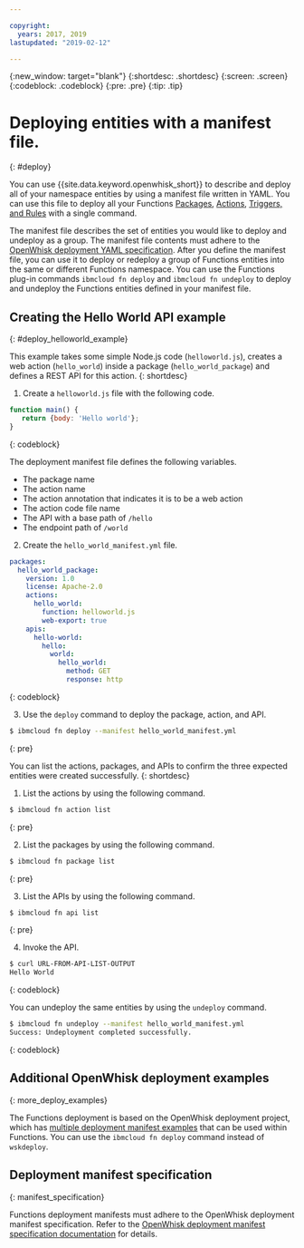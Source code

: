 ```yaml
---

copyright:
  years: 2017, 2019
lastupdated: "2019-02-12"

---
```


{:new_window: target="blank"}
{:shortdesc: .shortdesc}
{:screen: .screen}
{:codeblock: .codeblock}
{:pre: .pre}
{:tip: .tip}

# Deploying entities with a manifest file.
{: #deploy}

You can use {{site.data.keyword.openwhisk_short}} to describe and deploy all of your namespace entities by using a manifest file written in YAML. You can use this file to deploy all your Functions [Packages](/docs/openwhisk/openwhisk_packages.html#openwhisk_packages), [Actions](/docs/openwhisk/openwhisk_actions.html#openwhisk_actions), [Triggers, and Rules](/docs/openwhisk/openwhisk_triggers_rules.html#openwhisk_triggers) with a single command.

The manifest file describes the set of entities you would like to deploy and undeploy as a group. The manifest file contents must adhere to the [OpenWhisk deployment YAML specification](https://github.com/apache/incubator-openwhisk-wskdeploy/tree/master/specification#package-specification). After you define the manifest file, you can use it to deploy or redeploy a group of Functions entities into the same or different Functions namespace. You can use the Functions plug-in commands `ibmcloud fn deploy` and `ibmcloud fn undeploy` to deploy and undeploy the Functions entities defined in your manifest file.

## Creating the Hello World API example
{: #deploy_helloworld_example}

This example takes some simple Node.js code (`helloworld.js`), creates a web action (`hello_world`) inside a package (`hello_world_package`) and defines a REST API for this action.
{: shortdesc}

1. Create a `helloworld.js` file with the following code.

```javascript
function main() {
   return {body: 'Hello world'};
}
```
{: codeblock}

The deployment manifest file defines the following variables.
* The package name
* The action name
* The action annotation that indicates it is to be a web action
* The action code file name
* The API with a base path of `/hello`
* The endpoint path of `/world`

2. Create the `hello_world_manifest.yml` file.

```yaml
packages:
  hello_world_package:
    version: 1.0
    license: Apache-2.0
    actions:
      hello_world:
        function: helloworld.js
        web-export: true
    apis:
      hello-world:
        hello:
          world:
            hello_world:
              method: GET
              response: http
```
{: codeblock}

3. Use the `deploy` command to deploy the package, action, and API.

```sh
$ ibmcloud fn deploy --manifest hello_world_manifest.yml
```
{: pre}

You can list the actions, packages, and APIs to confirm the three expected entities were created successfully.
{: shortdesc}

1. List the actions by using the following command.

```sh
$ ibmcloud fn action list
```
{: pre}

2. List the packages by using the following command.

```sh
$ ibmcloud fn package list
```
{: pre}

3. List the APIs by using the following command.
```sh
$ ibmcloud fn api list
```
{: pre}

4. Invoke the API.

```sh
$ curl URL-FROM-API-LIST-OUTPUT
Hello World
```
{: codeblock}

You can undeploy the same entities by using the `undeploy` command.

```sh
$ ibmcloud fn undeploy --manifest hello_world_manifest.yml
Success: Undeployment completed successfully.
```
{: codeblock}

## Additional OpenWhisk deployment examples
{: more_deploy_examples}

The Functions deployment is based on the OpenWhisk deployment project, which has [multiple deployment manifest examples](https://github.com/apache/incubator-openwhisk-wskdeploy/blob/master/docs/programming_guide.md#guided-examples) that can be used within Functions.  You can use the `ibmcloud fn deploy` command instead of `wskdeploy`.

## Deployment manifest specification
{: manifest_specification}

Functions deployment manifests must adhere to the OpenWhisk deployment manifest specification. Refer to the [OpenWhisk deployment manifest specification documentation](https://github.com/apache/incubator-openwhisk-wskdeploy/tree/master/specification#openwhisk-packaging-specification) for details.


